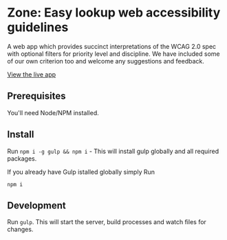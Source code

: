 # Zone: Easy lookup web accessibility guidelines

A web app which provides succinct interpretations of the WCAG 2.0 spec with optional filters for priority level and discipline. We have included some of our own criterion too and welcome any suggestions and feedback.

[View the live app](http://zone.github.io/zwag/)

## Prerequisites

You'll need Node/NPM installed.

## Install

Run `npm i -g gulp && npm i` - This will install gulp globally and all required packages.

If you already have Gulp istalled globally simply Run

`npm i`

## Development

Run `gulp`. This will start the server, build processes and watch files for changes.
